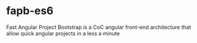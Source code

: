 # fapb-es6
Fast Angular Project Bootstrap is a CoC angular front-end architecture that allow quick angular projects in a less a minute
